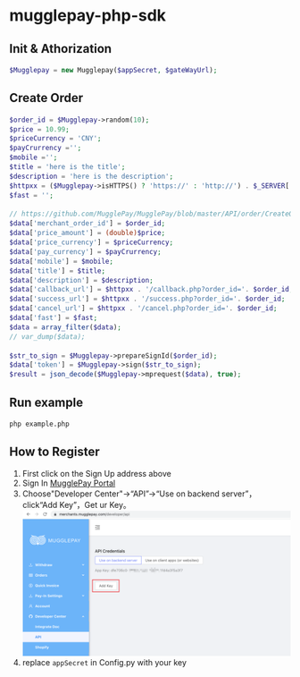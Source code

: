 # mugglepay-php-sdk

## Init & Athorization

``` php
$Mugglepay = new Mugglepay($appSecret, $gateWayUrl);
```

## Create Order

``` php
$order_id = $Mugglepay->random(10);
$price = 10.99;
$priceCurrency = 'CNY';
$payCrurrency ='';
$mobile ='';
$title = 'here is the title';
$description = 'here is the description';
$httpxx = ($Mugglepay->isHTTPS() ? 'https://' : 'http://') . $_SERVER['HTTP_HOST'];
$fast = '';

// https://github.com/MugglePay/MugglePay/blob/master/API/order/CreateOrder.md
$data['merchant_order_id'] = $order_id;
$data['price_amount'] = (double)$price;
$data['price_currency'] = $priceCurrency;
$data['pay_currency'] = $payCrurrency;
$data['mobile'] = $mobile;
$data['title'] = $title;
$data['description'] = $description;
$data['callback_url'] = $httpxx . '/callback.php?order_id='. $order_id;
$data['success_url'] = $httpxx . '/success.php?order_id='. $order_id;
$data['cancel_url'] = $httpxx . '/cancel.php?order_id='. $order_id;
$data['fast'] = $fast;
$data = array_filter($data);
// var_dump($data);

$str_to_sign = $Mugglepay->prepareSignId($order_id);
$data['token'] = $Mugglepay->sign($str_to_sign);
$result = json_decode($Mugglepay->mprequest($data), true);
```

## Run example

``` bash
php example.php
```

## How to Register

1. First click on the Sign Up address above
2. Sign In [MugglePay Portal](https://merchants.mugglepay.com/)
3. Choose"Developer Center"->“API”->“Use on backend server”，click“Add Key”，Get ur Key。
![key](images/key.png)
4. replace `appSecret` in Config.py with your key
